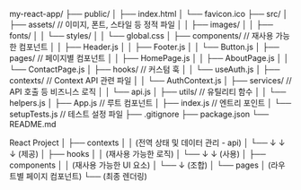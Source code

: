 my-react-app/
├── public/
│   ├── index.html
│   └── favicon.ico
├── src/
│   ├── assets/           // 이미지, 폰트, 스타일 등 정적 파일
│   │   ├── images/
│   │   ├── fonts/
│   │   └── styles/
│   │       └── global.css
│   ├── components/       // 재사용 가능한 컴포넌트
│   │   ├── Header.js
│   │   ├── Footer.js
│   │   └── Button.js
│   ├── pages/            // 페이지별 컴포넌트
│   │   ├── HomePage.js
│   │   ├── AboutPage.js
│   │   └── ContactPage.js
│   ├── hooks/            // 커스텀 훅
│   │   └── useAuth.js
│   ├── contexts/         // Context API 관련 파일
│   │   └── AuthContext.js
│   ├── services/         // API 호출 등 비즈니스 로직
│   │   └── api.js
│   ├── utils/            // 유틸리티 함수
│   │   └── helpers.js
│   ├── App.js            // 루트 컴포넌트
│   ├── index.js          // 엔트리 포인트
│   └── setupTests.js     // 테스트 설정 파일
├── .gitignore
├── package.json
└── README.md


React Project
│
├── contexts
│   │   (전역 상태 및 데이터 관리 - api)
│   └── ↓ ↓ ↓ (제공)
│
├── hooks
│   │   (재사용 가능한 로직)
│   └── ↓ ↓ (사용)
│
├── components
│   │   (재사용 가능한 UI 요소)
│   └── ↓ (조합)
│
└── pages
    │   (라우트별 페이지 컴포넌트)
    └── (최종 렌더링)